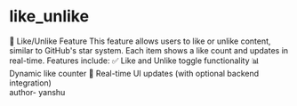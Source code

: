 # like_unlike
💖 Like/Unlike Feature This feature allows users to like or unlike content, similar to GitHub's star system. Each item shows a like count and updates in real-time. Features include:  ✅ Like and Unlike toggle functionality  📊 Dynamic like counter  🔄 Real-time UI updates (with optional backend integration) 
<br>
author- yanshu
